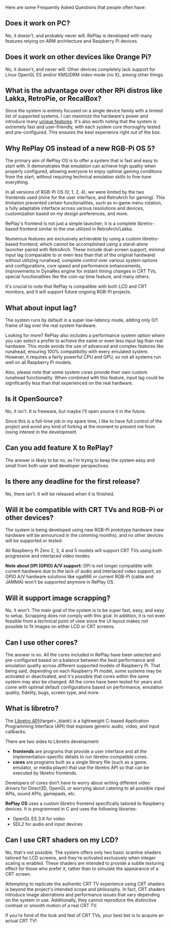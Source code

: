 Here are some Frequently Asked Questions that people often have:

## Does it work on PC?
No, it doesn't, and probably never will. RePlay is developed with many features relying on ARM architecture and Raspberry Pi devices.

## Does it work on other devices like Orange Pi?
No, it doesn't, and never will. Other devices completely lack support for Linux OpenGL ES and/or KMS/DRM video mode (no X), among other things. 

## What is the advantage over other RPi distros like Lakka, RetroPie, or RecalBox?
Since the system is entirely focused on a single device family with a limited list of supported systems, I can maximize the hardware's power and introduce many [unique features](features.md#main-features). It's also worth noting that the system is extremely fast and user-friendly, with each system core thoroughly tested and pre-configured. This ensures the best experience right out of the box.

## Why RePlay OS instead of a new RGB-Pi OS 5?
The primary aim of RePlay OS is to offer a system that is fast and easy to start with. It demonstrates that emulation can achieve high quality when properly configured, allowing everyone to enjoy optimal gaming conditions from the start, without requiring technical emulation skills to fine-tune everything.

In all versions of RGB-Pi OS (0, 1, 2, 4), we were limited by the two frontends used (mine for the user interface, and RetroArch for gaming). This limitation prevented certain functionalities, such as in-game menu rotation, a fully adaptable interface across various resolutions and devices, customization based on my design preferences, and more.

RePlay's frontend is not just a simple launcher; it is a complete libretro-based frontend similar to the one utilized in RetroArch/Lakka.

Numerous features are exclusively achievable by using a custom libretro-based frontend, which cannot be accomplished using a stand-alone launcher paired with RetroArch. These include dual-screen support, minimal input lag (comparable to or even less than that of the original hardware) without utilizing runahead, complete control over various system options and configurations, core speed and performance enhancements, improvements in DynaRes engine for instant timing changes in CRT TVs, special functionalities like the coin-op time feature, and many others.

It's crucial to note that RePlay is compatible with both LCD and CRT monitors, and it will support future ongoing RGB-Pi projects.

## What about input lag?
The system runs by default in a super low-latency mode, adding only 0/1 frame of lag over the real system hardware.

Looking for more? RePlay also includes a performance system option where you can select a profile to achieve the same or even less input lag than real hardware. This mode avoids the use of advanced and complex features like runahead, ensuring 100% compatibility with every emulated system. However, it requires a fairly powerful CPU and GPU, so not all systems run well on all Raspberry Pi models.

Also, please note that some system cores provide their own custom runahead functionality. When combined with this feature, input lag could be significantly less than that experienced on the real hardware.

## Is it OpenSource?
No, it isn't. It is freeware, but maybe I'll open source it in the future.

Since this is a full-time job in my spare time, I like to have full control of the project and avoid any kind of forking at the moment to prevent me from losing interest in the development.

## Can you add feature X to RePlay?
The answer is likely to be no, as I'm trying to keep the system easy and small from both user and developer perspectives.

## Is there any deadline for the first release?
No, there isn't. It will be released when it is finished.

## Will it be compatible with CRT TVs and RGB-Pi or other devices?
The system is being developed using new RGB-Pi prototype hardware (new hardware will be announced in the comming months), and no other devices will be supported or tested.

All Raspberry Pi Zero 2, 3, 4 and 5 models will support CRT TVs using both progressive and interlaced video modes.

**Note about DPI (GPIO) A/V support:** DPI is not longer compatible with current hardware due to the lack of audio and interlaced video support, so GPIO A/V hardware solutions like vga666 or current RGB-Pi (cable and JAMMA) won't be supported anymore in RePlay OS.

## Will it support image scrapping?
No, it won't. The main goal of the system is to be super fast, easy, and easy to setup. Scrapping does not comply with this goal. In addition, it is not even feasible from a technical point of view since the UI layout makes not possible to fit images on either LCD or CRT screens.

## Can I use other cores?

The answer is no. All the cores included in RePlay have been selected and pre-configured based on a balance between the best performance and emulation quality across different supported models of Raspberry Pi. That being said, depending on each Raspberry Pi model, some systems may be activated or deactivated, and it's possible that cores within the same system may also be changed. All the cores have been tested for years and come with optimal default configurations based on performance, emulation quality, fidelity, bugs, screen type, and more.

## What is libretro?

The [Libretro API](https://www.libretro.com/index.php/api/){target=_blank} is a lightweight C-based Application Programming Interface (API) that exposes generic audio, video, and input callbacks.

There are two sides to Libretro development:

- **frontends** are programs that provide a user interface and all the implementation-specific details to run libretro-compatible cores.
- **cores** are programs built as a single library file (such as a game, emulator, or media player) that use the libretro API so that can be executed by libretro frontends.

Developers of cores don’t have to worry about writing different video drivers for Direct3D, OpenGL or worrying about catering to all possible input APIs, sound APIs, gamepads, etc.

**RePlay OS** uses a custom libretro frontend specifically tailored to Raspberry devices. It is programmed in C and uses the following libraries:

- OpenGL ES 3.X for video
- SDL2 for audio and input devices

## Can I use CRT shaders on my LCD?

No, that's not possible. The system offers only two basic scanline shaders tailored for LCD screens, and they're activated exclusively when integer scaling is enabled. These shaders are intended to provide a subtle texturing effect for those who prefer it, rather than to simulate the appearance of a CRT screen.

Attempting to replicate the authentic CRT TV experience using CRT shaders is beyond the project's intended scope and philosophy. In fact, CRT shaders introduce image aberrations and performance issues that vary depending on the system in use. Additionally, they cannot reproduce the distinctive contrast or smooth motion of a real CRT TV.

If you're fond of the look and feel of CRT TVs, your best bet is to acquire an actual CRT TV!